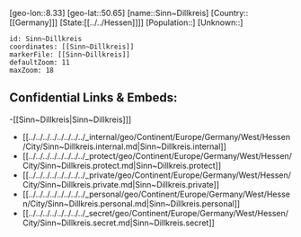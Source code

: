 ﻿---
location: [50.65,8.33]
mapzoom: [7,12] 
mapmarker: city 
type: City
tags:
- geo/City


SpocWebEntityId: 34286
isDeleted: false
confidential: public

---
[geo-lon::8.33]
[geo-lat::50.65]
[name::Sinn~Dillkreis]
[Country::[[Germany]]]
[State:[[../../Hessen]]]]
[Population::]
[Unknown::]


```leaflet
id: Sinn~Dillkreis
coordinates: [[Sinn~Dillkreis]]
markerFile: [[Sinn~Dillkreis]]
defaultZoom: 11 
maxZoom: 18
```


## Confidential Links & Embeds: 
-[[Sinn~Dillkreis|Sinn~Dillkreis]]] 
- [[../../../../../../../../_internal/geo/Continent/Europe/Germany/West/Hessen/City/Sinn~Dillkreis.internal.md|Sinn~Dillkreis.internal]] 
- [[../../../../../../../../_protect/geo/Continent/Europe/Germany/West/Hessen/City/Sinn~Dillkreis.protect.md|Sinn~Dillkreis.protect]] 
- [[../../../../../../../../_private/geo/Continent/Europe/Germany/West/Hessen/City/Sinn~Dillkreis.private.md|Sinn~Dillkreis.private]] 
- [[../../../../../../../../_personal/geo/Continent/Europe/Germany/West/Hessen/City/Sinn~Dillkreis.personal.md|Sinn~Dillkreis.personal]] 
- [[../../../../../../../../_secret/geo/Continent/Europe/Germany/West/Hessen/City/Sinn~Dillkreis.secret.md|Sinn~Dillkreis.secret]] 
